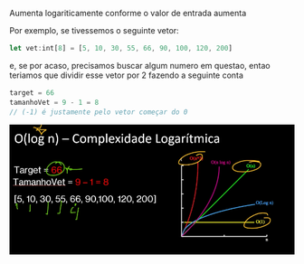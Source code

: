 Aumenta logariticamente conforme o valor de entrada aumenta

Por exemplo, se tivessemos o seguinte vetor:

```ts
let vet:int[8] = [5, 10, 30, 55, 66, 90, 100, 120, 200]
```

e, se por acaso, precisamos buscar algum numero em questao, entao teriamos que dividir esse vetor por 2 fazendo a seguinte conta

```ts
target = 66
tamanhoVet = 9 - 1 = 8
// (-1) é justamente pelo vetor começar do 0

```

![](Pasted%20image%2020250127191124.png)